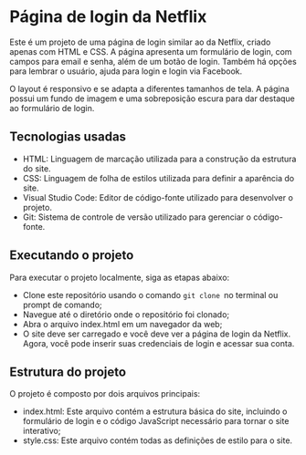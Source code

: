 # Página de login da Netflix

Este é um projeto de uma página de login similar ao da Netflix, criado apenas com HTML e CSS. A página apresenta um formulário de login, com campos para email e senha, além de um botão de login. Também há opções para lembrar o usuário, ajuda para login e login via Facebook.

O layout é responsivo e se adapta a diferentes tamanhos de tela. A página possui um fundo de imagem e uma sobreposição escura para dar destaque ao formulário de login.

## Tecnologias usadas

- HTML: Linguagem de marcação utilizada para a construção da estrutura do site.
- CSS: Linguagem de folha de estilos utilizada para definir a aparência do site.
- Visual Studio Code: Editor de código-fonte utilizado para desenvolver o projeto.
- Git: Sistema de controle de versão utilizado para gerenciar o código-fonte.

## Executando o projeto
Para executar o projeto localmente, siga as etapas abaixo:

- Clone este repositório usando o comando `git clone `no terminal ou prompt de comando;
- Navegue até o diretório onde o repositório foi clonado;
- Abra o arquivo index.html em um navegador da web;
- O site deve ser carregado e você deve ver a página de login da Netflix. Agora, você pode inserir suas credenciais de login e acessar sua conta.

## Estrutura do projeto

O projeto é composto por dois arquivos principais:

- index.html: Este arquivo contém a estrutura básica do site, incluindo o formulário de login e o código JavaScript necessário para tornar o site interativo;
- style.css: Este arquivo contém todas as definições de estilo para o site.